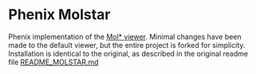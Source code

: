 # Phenix Molstar
Phenix implementation of the [Mol* viewer](https://github.com/molstar/molstar). Minimal changes have been made to the default viewer, but the entire project is forked for simplicity. Installation is identical to the original, as described in the original readme file [README_MOLSTAR.md](README_MOLSTAR.md)

